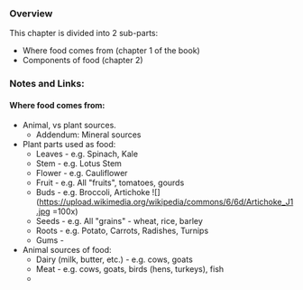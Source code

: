 ### Overview
This chapter is divided into 2 sub-parts:
* Where food comes from (chapter 1 of the book)
* Components of food (chapter 2)

### Notes and Links:
#### Where food comes from:
* Animal, vs plant sources.
  - Addendum: Mineral sources
* Plant parts used as food:
  - Leaves - e.g. Spinach, Kale
  - Stem - e.g. Lotus Stem
  - Flower - e.g. Cauliflower
  - Fruit - e.g. All "fruits", tomatoes, gourds
  - Buds - e.g. Broccoli, Artichoke
  ![](https://upload.wikimedia.org/wikipedia/commons/6/6d/Artichoke_J1.jpg =100x)
  - Seeds - e.g. All "grains" - wheat, rice, barley
  - Roots - e.g. Potato, Carrots, Radishes, Turnips
  - Gums -
* Animal sources of food:
  - Dairy (milk, butter, etc.) - e.g. cows, goats
  - Meat - e.g. cows, goats, birds (hens, turkeys), fish
  -
